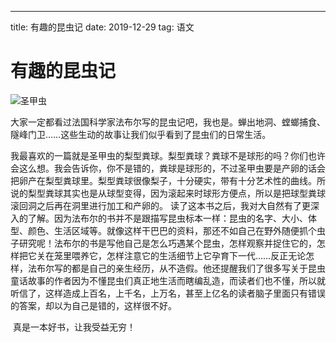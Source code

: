 ---
title: 有趣的昆虫记
date: 2019-12-29
tag: 语文

# 有趣的昆虫记

  ![圣甲虫]({static}/images/jia.jpg)

​		大家一定都看过法国科学家法布尔写的昆虫记吧，我也是。蝉出地洞、螳螂捕食、隧峰门卫……这些生动的故事让我们似乎看到了昆虫们的日常生活。

​		我最喜欢的一篇就是圣甲虫的梨型粪球。梨型粪球？粪球不是球形的吗？你们也许会这么想。我会告诉你，你不是错的，粪球是球形的，不过圣甲虫要是产卵的话会把卵产在梨型粪球里。梨型粪球很像梨子，十分硬实，带有十分艺术性的曲线。所说的梨型粪球其实也是从球型变得，因为滚起来时球形方便点，所以是把球型粪球滚回洞之后再在洞里进行加工和产卵的。 读了这本书之后，我对大自然有了更深入的了解。因为法布尔的书并不是跟描写昆虫标本一样：昆虫的名字、大小、体型、颜色、生活区域等。就像这样干巴巴的资料，那还不如自己在野外随便抓个虫子研究呢！法布尔的书是写他自己是怎么巧遇某个昆虫，怎样观察并捉住它的，怎样把它关在笼里喂养它，怎样注意它的生活细节上它孕育下一代……反正无论怎样，法布尔写的都是自己的亲生经历，从不造假。他还提醒我们了很多写关于昆虫童话故事的作者因为不懂昆虫们真正地生活而瞎编乱造，而读者们也不懂，所以就听信了，这样造成上百名，上千名，上万名，甚至上亿名的读者脑子里面只有错误的答案，却以为自己是错的，这样很不好。

​		真是一本好书，让我受益无穷！